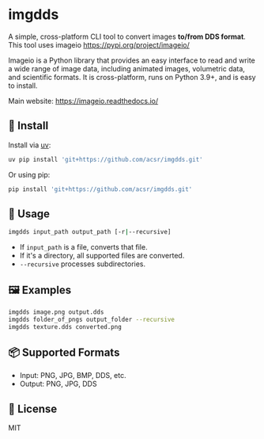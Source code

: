 # imgdds

A simple, cross-platform CLI tool to convert images **to/from DDS format**.
This tool uses imageio https://pypi.org/project/imageio/ 

Imageio is a Python library that provides an easy interface to read and write a wide range of image data, including animated images, volumetric data, and scientific formats. It is cross-platform, runs on Python 3.9+, and is easy to install.

Main website: https://imageio.readthedocs.io/


## 🔧 Install

Install via [uv](https://github.com/astral-sh/uv):

```bash
uv pip install 'git+https://github.com/acsr/imgdds.git'
```

Or using pip:

```bash
pip install 'git+https://github.com/acsr/imgdds.git'
```

## 🚀 Usage

```bash
imgdds input_path output_path [-r|--recursive]
```

- If `input_path` is a file, converts that file.
- If it's a directory, all supported files are converted.
- `--recursive` processes subdirectories.

## 🖼️ Examples

```bash
imgdds image.png output.dds
imgdds folder_of_pngs output_folder --recursive
imgdds texture.dds converted.png
```

## 📦 Supported Formats

- Input: PNG, JPG, BMP, DDS, etc.
- Output: PNG, JPG, DDS

## 📄 License

MIT
